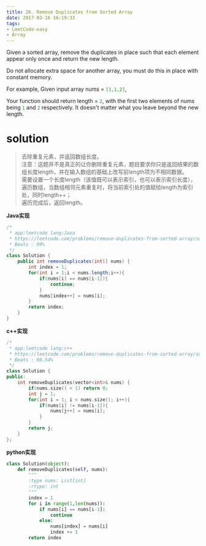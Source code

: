 ```yaml
---
title: 26. Remove Duplicates from Sorted Array
date: 2017-03-16 16:19:33
tags:
- LeetCode-easy
- Array
---
```

Given a sorted array, remove the duplicates in place such that each element appear only once and return the new length.

Do not allocate extra space for another array, you must do this in place with constant memory.

For example,
Given input array nums = <font color='rgb(199,37,78)'>`[1,1,2]`</font>,

Your function should return length = <font color='rgb(199,37,78)'>`2`</font>, with the first two elements of nums being <font color='rgb(199,37,78)'>`1`</font> and <font color='rgb(199,37,78)'>`2`</font> respectively. It doesn't matter what you leave beyond the new length.

<!--more-->

# solution

>去除重复元素，并返回数组长度。<br/>
>注意：这题并不是真正的让你删除重复元素，题目要求你只是返回结果的数组长度length，并在输入数组的基础上改写前length项为不相同数据。<br/>
>需要设置一个长度length（该值既可以表示索引，也可以表示索引长度），遍历数组，当数组相邻元素重复时，将当前索引处的值赋给length为索引处，同时length++；<br>
>遍历完成后，返回length。

**Java实现**

```java
/*
 * app:leetcode lang:Java
 * https://leetcode.com/problems/remove-duplicates-from-sorted-array/submissions/
 * Beats : 99%
 */
class Solution {
    public int removeDuplicates(int[] nums) {
        int index = 1;
        for(int i = 1;i < nums.length;i++){
            if(nums[i] == nums[i-1]){
                continue;
            }
            nums[index++] = nums[i];
        }
        return index;
    }
}
```

**c++实现**

```c++
/*
 * app:leetcode lang:c++
 * https://leetcode.com/problems/remove-duplicates-from-sorted-array/submissions/
 * Beats : 98.54%
 */
class Solution {
public:
    int removeDuplicates(vector<int>& nums) {
        if(nums.size() < 1) return 0;
        int j = 1;
        for(int i = 1; i < nums.size(); i++){
            if(nums[i] != nums[i-1]){
                nums[j++] = nums[i];
            }
        }
        return j;
    }
};
```

**python实现**

```python
class Solution(object):
    def removeDuplicates(self, nums):
        """
        :type nums: List[int]
        :rtype: int
        """
        index = 1
        for i in range(1,len(nums)):
            if nums[i] == nums[i-1]:
                continue
            else:
                nums[index] = nums[i]
                index += 1
        return index
```

